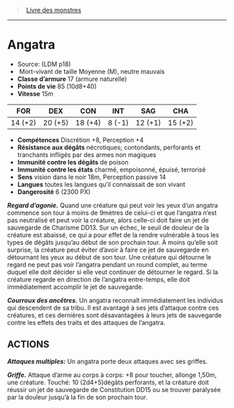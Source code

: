 ﻿> [Livre des monstres](tome_of_beasts.md)

---

# Angatra

- Source: (LDM p18)
-  Mort-vivant de taille Moyenne (M), neutre mauvais
- **Classe d’armure** 17 (armure naturelle)
- **Points de vie** 85 (10d8+40)
- **Vitesse** 15m

|FOR|DEX|CON|INT|SAG|CHA|
|---|---|---|---|---|---|
|14 (+2)|20 (+5)|18 (+4)|8 (-1)|12 (+1)|15 (+2)|

- **Compétences** Discrétion +8, Perception +4
- **Résistance aux dégâts** nécrotiques; contondants, perforants et tranchants infligés par des armes non magiques
- **Immunité contre les dégâts** de poison
- **Immunité contre les états** charmé, empoisonné, épuisé, terrorisé
- **Sens** vision dans le noir 18m, Perception passive 14
- **Langues** toutes les langues qu’il connaissait de son vivant
- **Dangerosité** 6 (2300 PX)

**_Regard d’agonie._** Quand une créature qui peut voir les yeux d’un angatra commence son tour à moins de 9mètres de celui-ci et que l’angatra n’est pas neutralisé et peut voir la créature, alors celle-ci doit faire un jet de sauvegarde de Charisme DD13. Sur un échec, le seuil de douleur de la créature est abaissé, ce qui a pour effet de la rendre vulnérable à tous les types de dégâts jusqu’au début de son prochain tour. À moins qu’elle soit surprise, la créature peut éviter d’avoir à faire ce jet de sauvegarde en détournant les yeux au début de son tour. Une créature qui
détourne le regard ne peut pas voir l’angatra pendant un round complet, au terme duquel elle doit décider si elle veut continuer de détourner le regard. Si la créature regarde en direction de l’angatra entre-temps, elle doit immédiatement accomplir le jet de sauvegarde.

**_Courroux des ancêtres._** Un angatra reconnaît immédiatement les individus qui descendent de sa tribu. Il est avantagé à ses jets d’attaque contre ces créatures, et ces dernières sont désavantagées à leurs jets de sauvegarde contre les effets des traits et des attaques de l’angatra.

## ACTIONS

**_Attaques multiples:_** Un angatra porte deux attaques avec ses griffes.

**_Griffe._** Attaque d’arme au corps à corps: +8 pour toucher, allonge 1,50m, une créature. Touché: 10 (2d4+5)dégâts perforants, et la créature doit réussir un jet de sauvegarde de Constitution DD15 ou se trouver paralysée par la douleur jusqu’à la fin de son prochain tour.

